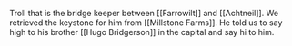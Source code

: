Troll that is the bridge keeper between [[Farrowilt]] and [[Achtneil]]. We retrieved the keystone for him from [[Millstone Farms]]. He told us to say high to his brother [[Hugo Bridgerson]] in the capital and say hi to him.